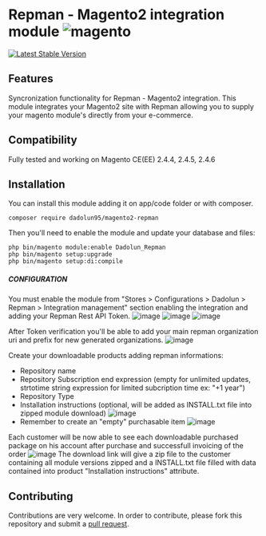 # Repman - Magento2 integration module <img src="https://avatars.githubusercontent.com/u/168457?s=40&v=4" alt="magento" /> 

[![Latest Stable Version](https://poser.pugx.org/dadolun95/magento2-repman/v/stable)](https://packagist.org/packages/dadolun95/magento2-repman)

## Features
Syncronization functionality for Repman - Magento2 integration.
This module integrates your Magento2 site with Repman allowing you to supply your magento module's directly from your e-commerce.

## Compatibility
Fully tested and working on Magento CE(EE) 2.4.4, 2.4.5, 2.4.6

## Installation
You can install this module adding it on app/code folder or with composer.
```
composer require dadolun95/magento2-repman
```
Then you'll need to enable the module and update your database and files:
```
php bin/magento module:enable Dadolun_Repman
php bin/magento setup:upgrade
php bin/magento setup:di:compile
```

##### CONFIGURATION
You must enable the module from "Stores > Configurations > Dadolun > Repman > Integration management" section enabling the integration and adding your Repman Rest API Token.
![image](https://github.com/dadolun95/magento2-repman/assets/8927461/58a7d24e-b2b4-4ba6-9591-b6aededd0939)
![image](https://github.com/dadolun95/magento2-repman/assets/8927461/6f6913ff-7b34-41f1-9c34-f1be1053e6f8)
![image](https://github.com/dadolun95/magento2-repman/assets/8927461/316e6aec-b0eb-4fc5-9ead-54bf9b9c1979)

After Token verification you'll be able to add your main repman organization uri and prefix for new generated organizations.
![image](https://github.com/dadolun95/magento2-repman/assets/8927461/56fc50b3-cfdc-454f-a1a9-c5be0e8c09b3)

Create your downloadable products adding repman informations:
- Repository name
- Repository Subscription end expression (empty for unlimited updates, strtotime string expression for limited subcription time ex: "+1 year")
- Repository Type
- Installation instructions (optional, will be added as INSTALL.txt file into zipped module download)
![image](https://github.com/dadolun95/magento2-repman/assets/8927461/abab29e1-9022-4867-a9ac-e9c33bbf3e89)
- Remember to create an "empty" purchasable item
![image](https://github.com/dadolun95/magento2-repman/assets/8927461/f1d50644-3eac-45b1-87a0-09c8bd257d2c)

Each customer will be now able to see each downloadable purchased package on his account after purchase and successfull invoicing of the order
![image](https://github.com/dadolun95/magento2-repman/assets/8927461/1e2ce9f4-3e89-429e-b1f6-65c5fe8c2bf9)
The download link will give a zip file to the customer containing all module versions zipped and a INSTALL.txt file filled with data contained into product "Installation instructions" attribute.


## Contributing
Contributions are very welcome. In order to contribute, please fork this repository and submit a [pull request](https://docs.github.com/en/free-pro-team@latest/github/collaborating-with-issues-and-pull-requests/creating-a-pull-request).
